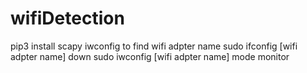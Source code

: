 # wifiDetection
pip3 install scapy
iwconfig to find wifi adpter name
sudo ifconfig [wifi adpter name] down
sudo iwconfig [wifi adpter name] mode monitor
